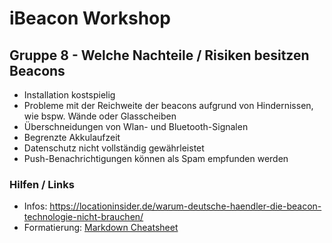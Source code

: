 # iBeacon Workshop

## Gruppe 8 - Welche Nachteile / Risiken besitzen Beacons

* Installation kostspielig
* Probleme mit der Reichweite der beacons aufgrund von Hindernissen, wie bspw. Wände oder Glasscheiben
* Überschneidungen von Wlan- und Bluetooth-Signalen
* Begrenzte Akkulaufzeit
* Datenschutz nicht vollständig gewährleistet
* Push-Benachrichtigungen können als Spam empfunden werden


### Hilfen / Links

* Infos: https://locationinsider.de/warum-deutsche-haendler-die-beacon-technologie-nicht-brauchen/
* Formatierung: [Markdown Cheatsheet](https://github.com/adam-p/markdown-here/wiki/Markdown-Cheatsheet)


